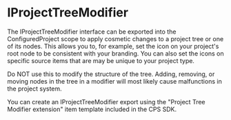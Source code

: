 IProjectTreeModifier
====================

The IProjectTreeModifier interface can be exported into the ConfiguredProject
scope to apply cosmetic changes to a project tree or one of its nodes. This
allows you to, for example, set the icon on your project's root node to
be consistent with your branding. You can also set the icons on specific
source items that are may be unique to your project type.

Do NOT use this to modify the structure of the tree. Adding, removing, or
moving nodes in the tree in a modifier will most likely cause malfunctions
in the project system.

You can create an IProjectTreeModifier export using the "Project Tree
Modifier extension" item template  included in the CPS SDK.
